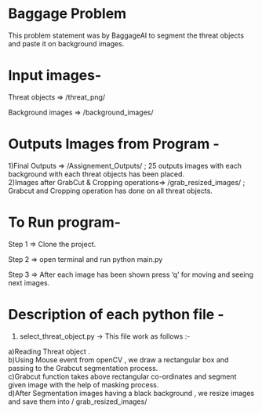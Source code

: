 # Baggage Problem  

This problem statement was by BaggageAI to segment the threat objects and paste it on background images. 

# Input images-  

Threat objects => /threat_png/     

Background images =>  /background_images/ 

# Outputs Images from Program - 

1)Final Outputs => /Assignement_Outputs/  ; 25 outputs images with each background with each threat objects has been placed. <br/>
2)Images after GrabCut & Cropping operations=> /grab_resized_images/ ; Grabcut and Cropping operation has done on all threat objects. 

# To Run program-  

Step 1 => Clone the project.  

Step 2 => open terminal and run python main.py 

Step 3 => After each image has been shown press ‘q’ for moving and seeing next images.  

# Description of each python file -  

1) select_threat_object.py -> This file work as follows :-	  <br/>

a)Reading Threat object .  <br/>
b)Using Mouse event from openCV  , we draw a rectangular box and passing to the Grabcut segmentation process.  <br/>
c)Grabcut function takes above rectangular co-ordinates and segment given image with the help of masking process.  <br/>
d)After Segmentation images having a black background , we resize images and save them into / grab_resized_images/ <br/>
